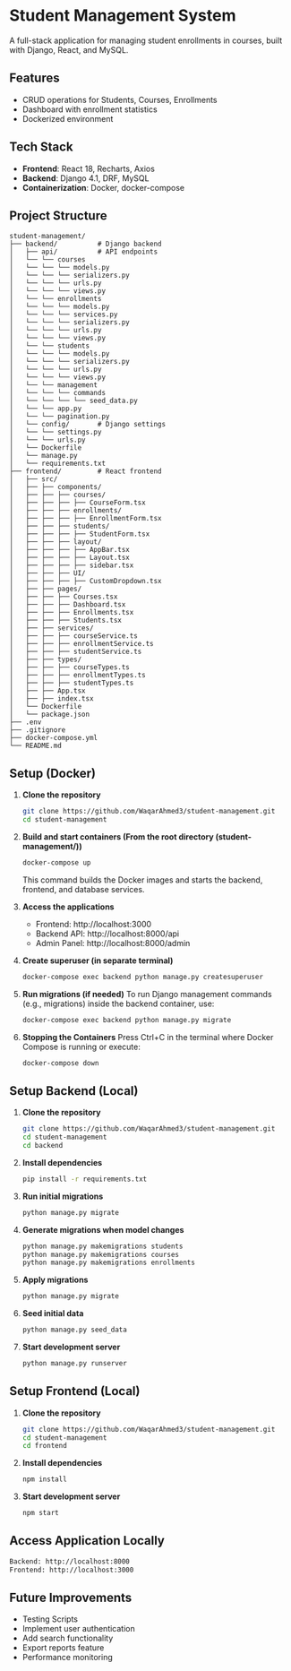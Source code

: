 # Student Management System

A full-stack application for managing student enrollments in courses, built with Django, React, and MySQL.

## Features

- CRUD operations for Students, Courses, Enrollments
- Dashboard with enrollment statistics
- Dockerized environment

## Tech Stack

- **Frontend**: React 18, Recharts, Axios
- **Backend**: Django 4.1, DRF, MySQL
- **Containerization**: Docker, docker-compose

## Project Structure

```
student-management/
├── backend/          # Django backend
│   ├── api/          # API endpoints
│   └── └── courses
│   └── └── └── models.py
│   └── └── └── serializers.py
│   └── └── └── urls.py
│   └── └── └── views.py
│   └── └── enrollments
│   └── └── └── models.py
│   └── └── └── services.py
│   └── └── └── serializers.py
│   └── └── └── urls.py
│   └── └── └── views.py
│   └── └── students
│   └── └── └── models.py
│   └── └── └── serializers.py
│   └── └── └── urls.py
│   └── └── └── views.py
│   └── └── management
│   └── └── └── commands
│   └── └── └── └── seed_data.py
│   └── └── app.py
│   └── └── pagination.py
│   └── config/       # Django settings
│   └── └── settings.py
│   └── └── urls.py
│   └── Dockerfile
│   └── manage.py
│   └── requirements.txt
├── frontend/         # React frontend
│   ├── src/
│   ├── ├── components/
│   ├── ├── ├── courses/
│   ├── ├── ├── ├── CourseForm.tsx
│   ├── ├── ├── enrollments/
│   ├── ├── ├── ├── EnrollmentForm.tsx
│   ├── ├── ├── students/
│   ├── ├── ├── ├── StudentForm.tsx
│   ├── ├── ├── layout/
│   ├── ├── ├── ├── AppBar.tsx
│   ├── ├── ├── ├── Layout.tsx
│   ├── ├── ├── ├── sidebar.tsx
│   ├── ├── ├── UI/
│   ├── ├── ├── ├── CustomDropdown.tsx
│   ├── ├── pages/
│   ├── ├── ├── Courses.tsx
│   ├── ├── ├── Dashboard.tsx
│   ├── ├── ├── Enrollments.tsx
│   ├── ├── ├── Students.tsx
│   ├── ├── services/
│   ├── ├── ├── courseService.ts
│   ├── ├── ├── enrollmentService.ts
│   ├── ├── ├── studentService.ts
│   ├── ├── types/
│   ├── ├── ├── courseTypes.ts
│   ├── ├── ├── enrollmentTypes.ts
│   ├── ├── ├── studentTypes.ts
│   ├── ├── App.tsx
│   ├── ├── index.tsx
│   └── Dockerfile
│   └── package.json
├── .env
├── .gitignore
├── docker-compose.yml
└── README.md
```

## Setup (Docker)

1. **Clone the repository**

   ```bash
   git clone https://github.com/WaqarAhmed3/student-management.git
   cd student-management
   ```
   
2. **Build and start containers (From the root directory (student-management/))**

   ```bash
   docker-compose up
   ```

   This command builds the Docker images and starts the backend, frontend, and database services.

3. **Access the applications**

   - Frontend: http://localhost:3000
   - Backend API: http://localhost:8000/api
   - Admin Panel: http://localhost:8000/admin

4. **Create superuser (in separate terminal)**

   ```bash
   docker-compose exec backend python manage.py createsuperuser
   ```

5. **Run migrations (if needed)**
   To run Django management commands (e.g., migrations) inside the backend container, use:

   ```bash
   docker-compose exec backend python manage.py migrate
   ```

6. **Stopping the Containers**
   Press Ctrl+C in the terminal where Docker Compose is running or execute:

   ```bash
   docker-compose down
   ```

## Setup Backend (Local)

1. **Clone the repository**

   ```bash
   git clone https://github.com/WaqarAhmed3/student-management.git
   cd student-management
   cd backend
   ```

2. **Install dependencies**

   ```bash
   pip install -r requirements.txt
   ```

3. **Run initial migrations**

   ```bash
   python manage.py migrate
   ```

4. **Generate migrations when model changes**
   ```bash
   python manage.py makemigrations students
   python manage.py makemigrations courses
   python manage.py makemigrations enrollments
   ```
5. **Apply migrations**

   ```bash
   python manage.py migrate
   ```

6. **Seed initial data**

   ```bash
   python manage.py seed_data
   ```

7. **Start development server**
   ```bash
   python manage.py runserver
   ```

## Setup Frontend (Local)

1. **Clone the repository**

   ```bash
   git clone https://github.com/WaqarAhmed3/student-management.git
   cd student-management
   cd frontend
   ```

2. **Install dependencies**

   ```bash
   npm install
   ```

3. **Start development server**

   ```bash
   npm start
   ```

## Access Application Locally

```bash
Backend: http://localhost:8000
Frontend: http://localhost:3000
```

## Future Improvements

- Testing Scripts
- Implement user authentication
- Add search functionality
- Export reports feature
- Performance monitoring
